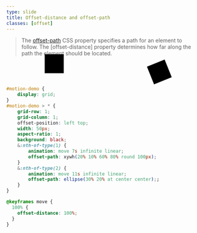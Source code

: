 ```yaml
---
type: slide
title: Offset-distance and offset-path
classes: [offset]
---
```


> The [offset-path] CSS property specifies a path for an element to follow.
The [offset-distance] property determines how far along the path the element should be located.

<div id="motion-demo">
  <div id="rounded-rectangle"></div>
  <div></div>
</div>

```css
#motion-demo {
    display: grid;
}
#motion-demo > * {
    grid-row: 1;
    grid-column: 1;
    offset-position: left top;
    width: 50px;
    aspect-ratio: 1;
    background: black;
    &:nth-of-type(1) {
        animation: move 7s infinite linear;
        offset-path: xywh(20% 10% 60% 80% round 100px);
    }
    &:nth-of-type(2) {
        animation: move 11s infinite linear;
        offset-path: ellipse(30% 20% at center center);;
    }
}

@keyframes move {
  100% {
    offset-distance: 100%;
  }
}
```


<style>
#motion-demo {
    display: grid;
}
#motion-demo > * {
    grid-row: 1;
    grid-column: 1;
    offset-position: left top;
    width: 50px;
    aspect-ratio: 1;
    background: black;
    &:nth-of-type(1) {
        animation: move 7s infinite linear;
        offset-path: xywh(20% 10% 60% 80% round 100px);
    }
    &:nth-of-type(2) {
        animation: move 11s infinite linear;
        offset-path: ellipse(30% 20% at center center);;
    }
}

@keyframes move {
  100% {
    offset-distance: 100%;
  }
}
</style>

[offset-position]: https://developer.mozilla.org/en-US/docs/Web/CSS/offset-position
[offset-path]: https://developer.mozilla.org/en-US/docs/Web/CSS/offset-path